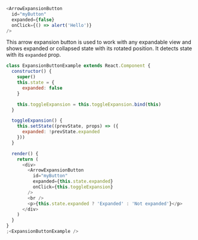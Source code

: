 ```js
<ArrowExpansionButton
  id="myButton"
  expanded={false}
  onClick={() => alert('Hello')}
/>
```

This arrow expansion button is used to work with any expandable view and shows expanded or collapsed state with its rotated position. It detects state with its `expanded` prop.

```js
class ExpansionButtonExample extends React.Component {
  constructor() {
    super()
    this.state = {
      expanded: false
    }

    this.toggleExpansion = this.toggleExpansion.bind(this)
  }

  toggleExpansion() {
    this.setState((prevState, props) => ({
      expanded: !prevState.expanded
    }))
  }

  render() {
    return (
      <div>
        <ArrowExpansionButton
          id="myButton"
          expanded={this.state.expanded}
          onClick={this.toggleExpansion}
        />
        <br />
        <p>{this.state.expanded ? 'Expanded' : 'Not expanded'}</p>
      </div>
    )
  }
}
;<ExpansionButtonExample />
```
